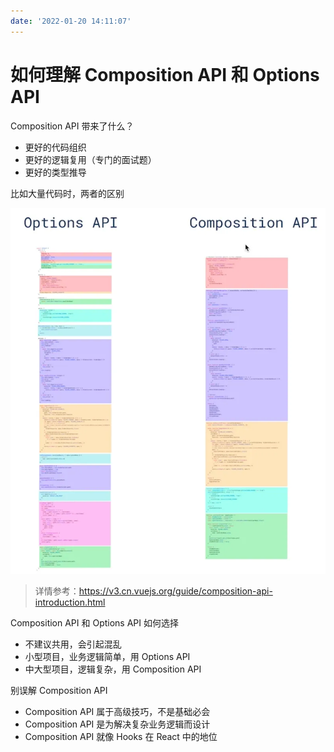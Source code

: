```yaml
---
date: '2022-01-20 14:11:07'
---
```


# 如何理解 Composition API 和 Options API

Composition API 带来了什么？

- 更好的代码组织
- 更好的逻辑复用（专门的面试题）
- 更好的类型推导

比如大量代码时，两者的区别

![composition-api](./images/composition-api20220120142208.webp)

> 详情参考：https://v3.cn.vuejs.org/guide/composition-api-introduction.html

Composition API 和 Options API 如何选择

- 不建议共用，会引起混乱
- 小型项目，业务逻辑简单，用 Options API
- 中大型项目，逻辑复杂，用 Composition API

别误解 Composition API

- Composition API 属于高级技巧，不是基础必会
- Composition API 是为解决复杂业务逻辑而设计
- Composition API 就像 Hooks 在 React 中的地位
